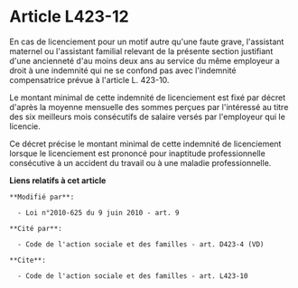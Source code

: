 # Article L423-12

En cas de licenciement pour un motif autre qu'une faute grave, l'assistant maternel ou l'assistant familial relevant de la
présente section justifiant d'une ancienneté d'au moins deux ans au service du même employeur a droit à une indemnité qui ne
se confond pas avec l'indemnité compensatrice prévue à l'article L. 423-10.

Le montant minimal de cette indemnité de licenciement est fixé par décret d'après la moyenne mensuelle des sommes perçues par
l'intéressé au titre des six meilleurs mois consécutifs de salaire versés par l'employeur qui le licencie. 

Ce décret précise le montant minimal de cette indemnité de licenciement lorsque le licenciement est prononcé pour inaptitude
professionnelle consécutive à un accident du travail ou à une maladie professionnelle.

**Liens relatifs à cet article**

	**Modifié par**:

	  - Loi n°2010-625 du 9 juin 2010 - art. 9

	**Cité par**:

	  - Code de l'action sociale et des familles - art. D423-4 (VD)

	**Cite**:

	  - Code de l'action sociale et des familles - art. L423-10
